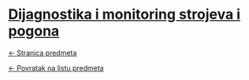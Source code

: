 # [Dijagnostika i monitoring strojeva i pogona](https://www.github.com/studosi-fer/DMSP)
[<- Stranica predmeta](https://www.fer.unizg.hr/predmet/dmsp)

[<- Povratak na listu predmeta](https://www.github.com/studosi/FER)
